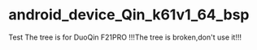 # android_device_Qin_k61v1_64_bsp
Test
The tree is for DuoQin F21PRO
!!!The tree is broken,don't use it!!!
